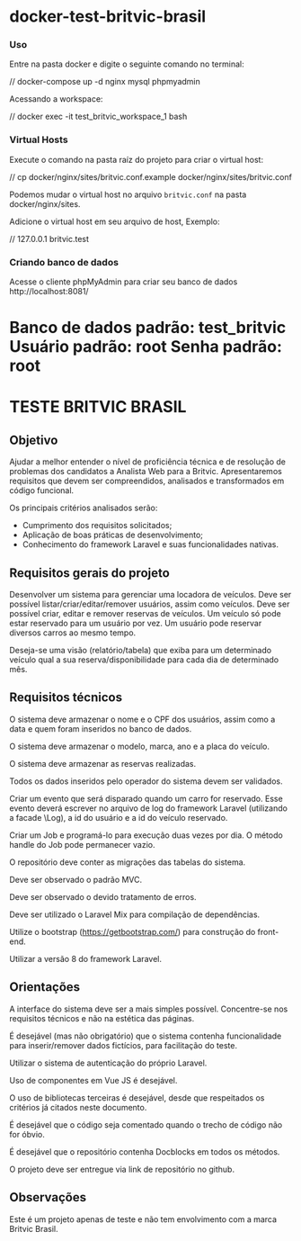 # docker-test-britvic-brasil

### Uso

Entre na pasta docker e digite o seguinte comando no terminal:

// docker-compose up -d nginx mysql phpmyadmin

Acessando a workspace:

// docker exec -it test_britvic_workspace_1 bash

### Virtual Hosts

Execute o comando na pasta raíz do projeto para criar o virtual host:

// cp docker/nginx/sites/britvic.conf.example docker/nginx/sites/britvic.conf

Podemos mudar o virtual host no arquivo `britvic.conf` na pasta docker/nginx/sites.

Adicione o virtual host em seu arquivo de host, Exemplo:

// 127.0.0.1 britvic.test

### Criando banco de dados

Acesse o cliente phpMyAdmin para criar seu banco de dados http://localhost:8081/

Banco de dados padrão: test_britvic
Usuário padrão: root
Senha padrão: root
=======
# TESTE BRITVIC BRASIL

## Objetivo

Ajudar a melhor entender o nível de proficiência técnica e de resolução de problemas dos candidatos a
Analista Web para a Britvic. Apresentaremos requisitos que devem ser compreendidos, analisados e
transformados em código funcional.

Os principais critérios analisados serão:

- Cumprimento dos requisitos solicitados;
- Aplicação de boas práticas de desenvolvimento;
- Conhecimento do framework Laravel e suas funcionalidades nativas.

## Requisitos gerais do projeto

Desenvolver um sistema para gerenciar uma locadora de veículos. Deve ser possível listar/criar/editar/remover usuários, assim como veículos. Deve ser possível criar, editar e remover reservas de veículos. Um veículo só pode estar reservado para um usuário por vez. Um usuário pode reservar diversos carros ao mesmo tempo.

Deseja-se uma visão (relatório/tabela) que exiba para um determinado veículo qual a sua reserva/disponibilidade para cada dia de determinado mês.

## Requisitos técnicos

O sistema deve armazenar o nome e o CPF dos usuários, assim como a data e quem foram inseridos no banco de dados.

O sistema deve armazenar o modelo, marca, ano e a placa do veículo.

O sistema deve armazenar as reservas realizadas.

Todos os dados inseridos pelo operador do sistema devem ser validados.

Criar um evento que será disparado quando um carro for reservado. Esse evento deverá escrever no arquivo de log do framework Laravel (utilizando a facade \Log), a id do usuário e a id do veículo reservado.

Criar um Job e programá-lo para execução duas vezes por dia. O método handle do Job pode permanecer vazio.

O repositório deve conter as migrações das tabelas do sistema.

Deve ser observado o padrão MVC.

Deve ser observado o devido tratamento de erros.

Deve ser utilizado o Laravel Mix para compilação de dependências.

Utilize o bootstrap (https://getbootstrap.com/) para construção do front-end.

Utilizar a versão 8 do framework Laravel.

## Orientações

A interface do sistema deve ser a mais simples possível. Concentre-se nos requisitos técnicos e não na estética das páginas. 

É desejável (mas não obrigatório) que o sistema contenha funcionalidade para inserir/remover dados fictícios, para facilitação do teste.

Utilizar o sistema de autenticação do próprio Laravel.

Uso de componentes em Vue JS é desejável.

O uso de bibliotecas terceiras é desejável, desde que respeitados os critérios já citados neste documento.

É desejável que o código seja comentado quando o trecho de código não for óbvio.

É desejável que o repositório contenha Docblocks em todos os métodos.

O projeto deve ser entregue via link de repositório no github.

## Observações
Este é um projeto apenas de teste e não tem envolvimento com a marca Britvic Brasil.

